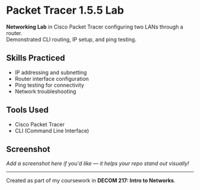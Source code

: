 # Packet Tracer 1.5.5 Lab

**Networking Lab** in Cisco Packet Tracer configuring two LANs through a router.  
Demonstrated CLI routing, IP setup, and ping testing.

## Skills Practiced
- IP addressing and subnetting
- Router interface configuration
- Ping testing for connectivity
- Network troubleshooting

## Tools Used
- Cisco Packet Tracer
- CLI (Command Line Interface)

## Screenshot
_Add a screenshot here if you'd like — it helps your repo stand out visually!_

---

Created as part of my coursework in **DECOM 217: Intro to Networks**.
